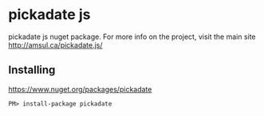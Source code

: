 pickadate js
===============

pickadate js nuget package. For more info on the project, visit the main site http://amsul.ca/pickadate.js/

Installing
----------
https://www.nuget.org/packages/pickadate

`PM> install-package pickadate`